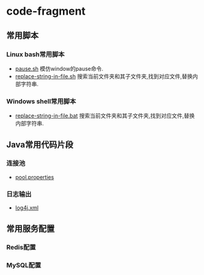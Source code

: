# code-fragment

## 常用脚本
### Linux bash常用脚本
* [pause.sh](shell/pause.sh) 模仿window的pause命令.
* [replace-string-in-file.sh](shell/replace-string-in-file.sh) 搜索当前文件夹和其子文件夹,找到对应文件,替换内部字符串.

### Windows shell常用脚本
* [replace-string-in-file.bat](shell/replace-string-in-file.bat) 搜索当前文件夹和其子文件夹,找到对应文件,替换内部字符串.

## Java常用代码片段
### 连接池
* [pool.properties](java/pool.properties)
### 日志输出
* [log4j.xml](java/log4j.xml)

## 常用服务配置
### Redis配置


### MySQL配置
